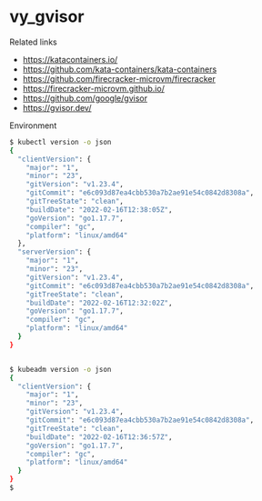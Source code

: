 # vy_gvisor

Related links

- https://katacontainers.io/
- https://github.com/kata-containers/kata-containers
- https://github.com/firecracker-microvm/firecracker
- https://firecracker-microvm.github.io/
- https://github.com/google/gvisor
- https://gvisor.dev/

Environment

```bash
$ kubectl version -o json
{
  "clientVersion": {
    "major": "1",
    "minor": "23",
    "gitVersion": "v1.23.4",
    "gitCommit": "e6c093d87ea4cbb530a7b2ae91e54c0842d8308a",
    "gitTreeState": "clean",
    "buildDate": "2022-02-16T12:38:05Z",
    "goVersion": "go1.17.7",
    "compiler": "gc",
    "platform": "linux/amd64"
  },
  "serverVersion": {
    "major": "1",
    "minor": "23",
    "gitVersion": "v1.23.4",
    "gitCommit": "e6c093d87ea4cbb530a7b2ae91e54c0842d8308a",
    "gitTreeState": "clean",
    "buildDate": "2022-02-16T12:32:02Z",
    "goVersion": "go1.17.7",
    "compiler": "gc",
    "platform": "linux/amd64"
  }
}


$ kubeadm version -o json
{
  "clientVersion": {
    "major": "1",
    "minor": "23",
    "gitVersion": "v1.23.4",
    "gitCommit": "e6c093d87ea4cbb530a7b2ae91e54c0842d8308a",
    "gitTreeState": "clean",
    "buildDate": "2022-02-16T12:36:57Z",
    "goVersion": "go1.17.7",
    "compiler": "gc",
    "platform": "linux/amd64"
  }
}
$ 
```
